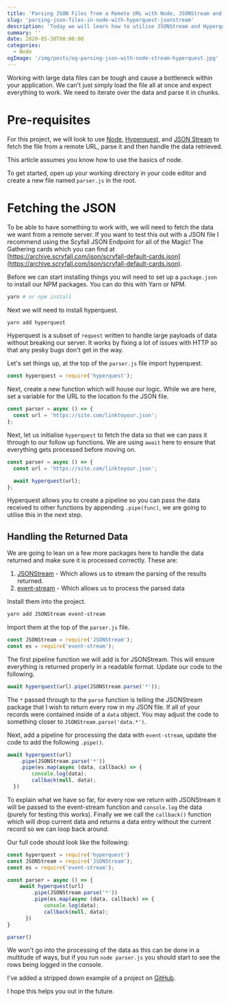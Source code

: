 ```yaml
---
title: 'Parsing JSON Files from a Remote URL with Node, JSONStream and Hyperquest'
slug: 'parsing-json-files-in-node-with-hyperquest-jsonstream'
description: 'Today we will learn how to utilise JSONStream and Hyperquest to parse and stream (large) JSON files from remote URLs within Node.'
summary: ''
date: 2020-05-30T00:00:00
categories:
  - Node
ogImage: '/img/posts/og-parsing-json-with-node-stream-hyperquest.jpg'
---
```


Working with large data files can be tough and cause a bottleneck within your application. We can't just simply load the file all at once and expect everything to work. We need to iterate over the data and parse it in chunks.

# Pre-requisites

For this project, we will look to use [Node](https://nodejs.org/en/), [Hyperquest](https://www.npmjs.com/package/hyperquest), and [JSON Stream](https://www.npmjs.com/package/JSONStream) to fetch the file from a remote URL, parse it and then handle the data retrieved.

This article assumes you know how to use the basics of node.

To get started, open up your working directory in your code editor and create a new file named `parser.js` in the root.

# Fetching the JSON

To be able to have something to work with, we will need to fetch the data we want from a remote server. If you want to test this out with a JSON file I recommend using the Scyfall JSON Endpoint for all of the Magic! The Gathering cards which you can find at [https://archive.scryfall.com/json/scryfall-default-cards.json](https://archive.scryfall.com/json/scryfall-default-cards.json).

Before we can start installing things you will need to set up a `package.json` to install our NPM packages. You can do this with Yarn or NPM.

```bash
yarn # or npm install
```

Next we will need to install hyperquest.

```bash
yarn add hyperquest
```

Hyperquest is a subset of `request` written to handle large payloads of data without breaking our server. It works by fixing a lot of issues with HTTP so that any pesky bugs don't get in the way.

Let's set things up, at the top of the `parser.js` file import hyperquest.

```js
const hyperquest = require('hyperquest');
```

Next, create a new function which will house our logic. While we are here, set a variable for the URL to the location fo the JSON file.

```js
const parser = async () => {
  const url = 'https://site.com/linktoyour.json';
};
```

Next, let us initialise `hyperquest` to fetch the data so that we can pass it through to our follow up functions. We are using `await` here to ensure that everything gets processed before moving on.

```js
const parser = async () => {
  const url = 'https://site.com/linktoyour.json';

  await hyperquest(url);
};
```

Hyperquest allows you to create a pipeline so you can pass the data received to other functions by appending `.pipe(func)`, we are going to utilise this in the next step.

## Handling the Returned Data

We are going to lean on a few more packages here to handle the data returned and make sure it is processed correctly. These are:

1. [JSONStream](https://www.npmjs.com/package/JSONStream) - Which allows us to stream the parsing of the results returned.
2. [event-stream](https://www.npmjs.com/package/event-stream) - Which allows us to process the parsed data

Install them into the project.

```bash
yarn add JSONStream event-stream
```

Import them at the top of the `parser.js` file.

```js
const JSONStream = require('JSONStream');
const es = require('event-stream');
```

The first pipeline function we will add is for JSONStream. This will ensure everything is returned properly in a readable format. Update our code to the following.

```js
await hyperquest(url).pipe(JSONStream.parse('*'));
```

The `*` passed through to the `parse` function is telling the JSONStream package that I wish to return every row in my JSON file. If all of your records were contained inside of a `data` object. You may adjust the code to something closer to `JSONStream.parse('data.*')`.

Next, add a pipeline for processing the data with `event-stream`, update the code to add the following `.pipe()`.

```js
await hyperquest(url)
	.pipe(JSONStream.parse('*'))
	.pipe(es.map(async (data, callback) => {
		console.log(data);
		callback(null, data);
  })
```

To explain what we have so far, for every row we return with JSONStream it will be passed to the event-stream function and `console.log` the data (purely for testing this works). Finally we we call the `callback()` function which will drop current data and returns a data entry without the current record so we can loop back around.

Our full code should look like the following:

```js
const hyperquest = require('hyperquest')
const JSONStream = require('JSONStream');
const es = require('event-stream');

const parser = async () => {
	await hyperquest(url)
		.pipe(JSONStream.parse('*'))
		.pipe(es.map(async (data, callback) => {
			console.log(data);
			callback(null, data);
	  })
}

parser()
```

We won't go into the processing of the data as this can be done in a multitude of ways, but if you run `node parser.js` you should start to see the rows being logged in the console.

I've added a stripped down example of a project on [GitHub](https://gist.github.com/jackabox/60a5343eba05f3cfcc3d3886e6c85acf).

I hope this helps you out in the future.
